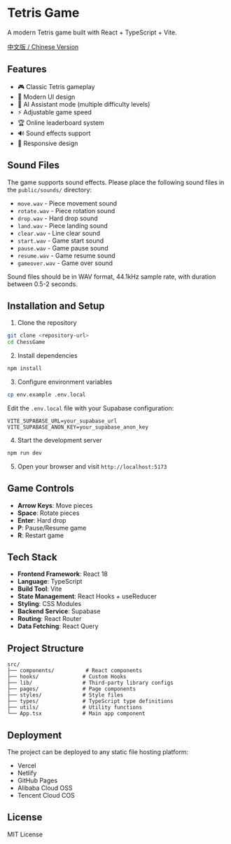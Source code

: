 # Tetris Game

A modern Tetris game built with React + TypeScript + Vite.

[中文版 / Chinese Version](README_CN.md)

## Features

- 🎮 Classic Tetris gameplay
- 🎨 Modern UI design
- 🤖 AI Assistant mode (multiple difficulty levels)
- ⚡ Adjustable game speed
- 🏆 Online leaderboard system
- 🔊 Sound effects support
- 📱 Responsive design

## Sound Files

The game supports sound effects. Please place the following sound files in the `public/sounds/` directory:

- `move.wav` - Piece movement sound
- `rotate.wav` - Piece rotation sound
- `drop.wav` - Hard drop sound
- `land.wav` - Piece landing sound
- `clear.wav` - Line clear sound
- `start.wav` - Game start sound
- `pause.wav` - Game pause sound
- `resume.wav` - Game resume sound
- `gameover.wav` - Game over sound

Sound files should be in WAV format, 44.1kHz sample rate, with duration between 0.5-2 seconds.

## Installation and Setup

1. Clone the repository
```bash
git clone <repository-url>
cd ChessGame
```

2. Install dependencies
```bash
npm install
```

3. Configure environment variables
```bash
cp env.example .env.local
```

Edit the `.env.local` file with your Supabase configuration:
```
VITE_SUPABASE_URL=your_supabase_url
VITE_SUPABASE_ANON_KEY=your_supabase_anon_key
```

4. Start the development server
```bash
npm run dev
```

5. Open your browser and visit `http://localhost:5173`

## Game Controls

- **Arrow Keys**: Move pieces
- **Space**: Rotate pieces
- **Enter**: Hard drop
- **P**: Pause/Resume game
- **R**: Restart game

## Tech Stack

- **Frontend Framework**: React 18
- **Language**: TypeScript
- **Build Tool**: Vite
- **State Management**: React Hooks + useReducer
- **Styling**: CSS Modules
- **Backend Service**: Supabase
- **Routing**: React Router
- **Data Fetching**: React Query

## Project Structure

```
src/
├── components/          # React components
├── hooks/              # Custom Hooks
├── lib/                # Third-party library configs
├── pages/              # Page components
├── styles/             # Style files
├── types/              # TypeScript type definitions
├── utils/              # Utility functions
└── App.tsx             # Main app component
```

## Deployment

The project can be deployed to any static file hosting platform:

- Vercel
- Netlify
- GitHub Pages
- Alibaba Cloud OSS
- Tencent Cloud COS

## License

MIT License 